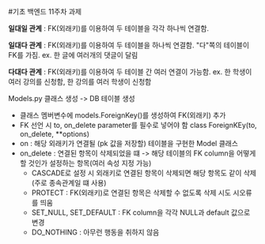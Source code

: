 #기초 백엔드 11주차 과제

**일대일 관계**
: FK(외래키)를 이용하여 두 테이블을 각각 하나씩 연결함.

**일대다 관계**
: FK(외래키)를 이용하여 두 테이블을 하나씩 연결함. "다"쪽의 테이블이 FK를 가짐. ex. 한 글에 여러개의 댓글이 달림

**다대다 관계**
: FK(외래키)를 이용하여 두 테이블 간 여러 연결이 가능함. ex. 한 학생이 여러 강의를 신청함, 한 강의를 여러 학생이 신청함

Models.py 클래스 생성 -> DB 테이블 생성

- 클래스 멤버변수에 models.ForeignKey()를 생성하여 FK(외래키) 추가
 - FK 선언 시 to, on_delete parameter를 필수로 넣어야 함 class ForeignKEy(to, on_delete, **options)
- on : 해당 외래키가 연결될 (pk 값을 저장할) 테이블을 구현한 Model 클래스
- on_delete : 연결된 항목이 삭제되었을 떄 -> 해당 테이블의 FK column을 어떻게 할 것인가 설정하는 항목(여러 속성 지정 가능)
    - CASCADE로 설정 시 외래키로 연결된 항목이 삭제되면 해당 항목도 같이 삭제(주로 종속관계일 떄 사용)
    - PROTECT : FK(외래키)로 연결된 항목은 삭제할 수 없도록 삭제 시도 시오류를 띄움
    - SET_NULL, SET_DEFAULT : FK column을 각각 NULL과 default 값으로 변경
    - DO_NOTHING : 아무런 행동을 취하지 않음